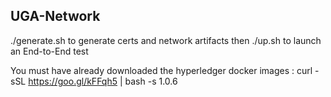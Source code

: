 ## UGA-Network

./generate.sh 
to generate certs and network artifacts then 
./up.sh 
to launch an End-to-End test

You must have already downloaded the hyperledger docker images :
curl -sSL https://goo.gl/kFFqh5 | bash -s 1.0.6